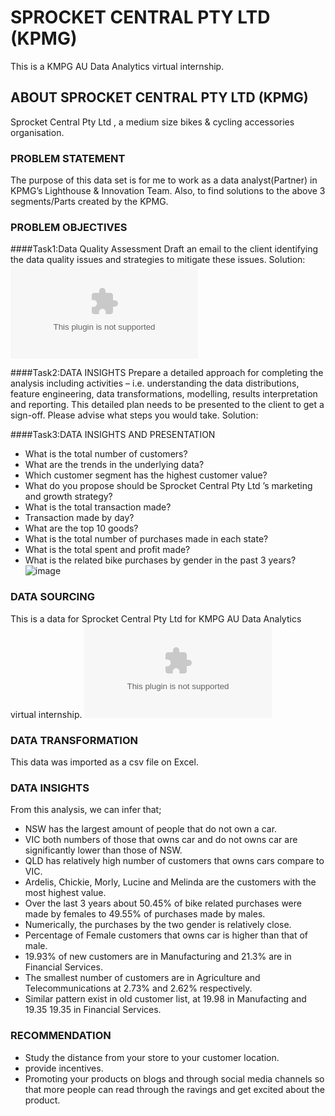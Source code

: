 # SPROCKET CENTRAL PTY LTD (KPMG)
This is a KMPG AU Data Analytics virtual internship.

## ABOUT SPROCKET CENTRAL PTY LTD (KPMG)
Sprocket Central Pty Ltd , a medium size bikes & cycling accessories organisation.


### PROBLEM STATEMENT
The purpose of this data set is for me to work as a data analyst(Partner) in KPMG’s Lighthouse & Innovation Team.
Also, to find solutions to the above 3 segments/Parts created by the KPMG.



### PROBLEM OBJECTIVES
####Task1:Data Quality Assessment
Draft an email to the client identifying the data quality issues and strategies to mitigate these issues.
Solution:
![SPROCKETPT1.docx](https://github.com/myroyalgold/Sprocket_Central_Pty-KPMG-/files/11366105/SPROCKETPT1.docx)


####Task2:DATA INSIGHTS
Prepare a detailed approach for completing the analysis including activities – i.e.
understanding the data distributions, feature engineering, data transformations,
modelling, results interpretation and reporting. This detailed plan needs to be presented
to the client to get a sign-off. Please advise what steps you would take.
Solution:


####Task3:DATA INSIGHTS AND PRESENTATION
- What is the total number of customers?
- What are the trends in the underlying data?
- Which customer segment has the highest customer value?
- What do you propose should be Sprocket Central Pty Ltd ’s marketing and growth strategy?
- What is the total transaction made?
- Transaction made by day?
- What are the top 10 goods?
- What is the total number of purchases made in each state?
- What is the total spent and  profit made?
- What is the related bike purchases by gender in the past 3 years?
![image](https://user-images.githubusercontent.com/107118603/235479456-dcf70760-66ba-4a08-aea0-f8fa041df668.png)


### DATA SOURCING
This is a data for Sprocket Central Pty Ltd for KMPG AU Data Analytics virtual internship.
![KPMG_VI_New_raw_data_update_final (3).xlsx](https://github.com/myroyalgold/Sprocket_Central_Pty-KPMG-/files/11366160/KPMG_VI_New_raw_data_update_final.3.xlsx)


### DATA TRANSFORMATION
This data was imported as a csv file on Excel.


### DATA INSIGHTS
From this analysis, we can infer that;
- NSW has the largest amount of people that do not own a car.
- VIC both numbers of those that owns car and do not owns car are significantly lower than those of NSW.
- QLD has relatively high number of customers that owns cars compare to VIC.
- Ardelis, Chickie, Morly, Lucine and Melinda are the customers with the most highest value.
- Over the last 3 years about 50.45% of bike related purchases were made by females to 49.55% of purchases made by males.
-	Numerically, the purchases by the two gender is relatively close.
- Percentage of Female customers that owns car is higher than that of male.
-	19.93% of new customers are in Manufacturing and 21.3% are in Financial Services.
-	The smallest number of customers are in Agriculture and Telecommunications at 2.73% and 2.62% respectively.
-	Similar pattern exist in old customer list, at 19.98 in Manufacting and 19.35 19.35 in Financial Services.


### RECOMMENDATION 
- Study the distance from your store to your customer location.
- provide incentives.
- Promoting your products on blogs and through social media channels so that more people can read through the ravings and get excited about the product.
